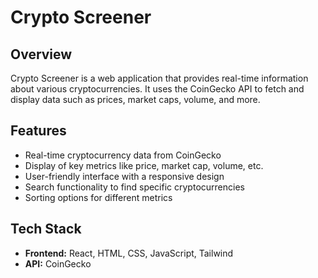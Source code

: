 # Crypto Screener

## Overview

Crypto Screener is a web application that provides real-time information about various cryptocurrencies. It uses the CoinGecko API to fetch and display data such as prices, market caps, volume, and more.

## Features

- Real-time cryptocurrency data from CoinGecko
- Display of key metrics like price, market cap, volume, etc.
- User-friendly interface with a responsive design
- Search functionality to find specific cryptocurrencies
- Sorting options for different metrics

## Tech Stack

- **Frontend:** React, HTML, CSS, JavaScript, Tailwind
- **API:** CoinGecko
